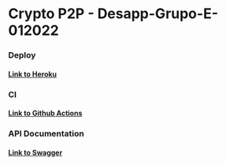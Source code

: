 # Crypto P2P - Desapp-Grupo-E-012022
### Deploy
#### [Link to Heroku]("https://desapp-grupo-e.herokuapp.com/")
### CI
#### [Link to Github Actions]("https://github.com/NahuelMendez/desapp-Grupo-E-012022/actions")
### API Documentation
#### [Link to Swagger]("http://localhost:8090/swagger-ui.html")
